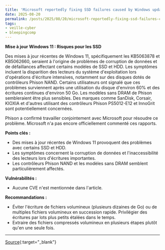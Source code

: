 ```yaml
---
title: 'Microsoft reportedly fixing SSD failures caused by Windows updates'
date: 2025-08-20
permalink: /posts/2025/08/20/microsoft-reportedly-fixing-ssd-failures-caused-by-windows-updates/
tags:
- veille-cyber
- bleepingcomp
---
```

**Mise à jour Windows 11 : Risques pour les SSD**

Des mises à jour récentes de Windows 11, spécifiquement les KB5063878 et KB5062660, seraient à l'origine de problèmes de corruption de données et de défaillances affectant certains modèles de SSD et HDD. Les symptômes incluent la disparition des lecteurs du système d'exploitation lors d'opérations d'écriture intensives, notamment sur des disques dotés de contrôleurs Phison NAND. Certains utilisateurs ont signalé que ces problèmes surviennent après une utilisation du disque d'environ 60% et des écritures continues d'environ 50 Go. Les modèles sans DRAM de Phison sembleraient être plus sensibles. Des marques comme SanDisk, Corsair, KIOXIA et d'autres utilisant des contrôleurs Phison PS5012-E12 et InnoGrit sont potentiellement concernées.

Phison a confirmé travailler conjointement avec Microsoft pour résoudre ce problème. Microsoft n'a pas encore officiellement commenté ces rapports.

**Points clés :**

*   Des mises à jour récentes de Windows 11 provoquent des problèmes avec certains SSD et HDD.
*   Les symptômes concernent la corruption de données et l'inaccessibilité des lecteurs lors d'écritures importantes.
*   Les contrôleurs Phison NAND et les modèles sans DRAM semblent particulièrement affectés.

**Vulnérabilités :**

*   Aucune CVE n'est mentionnée dans l'article.

**Recommandations :**

*   Éviter l'écriture de fichiers volumineux (plusieurs dizaines de Go) ou de multiples fichiers volumineux en succession rapide. Privilégier des écritures par lots plus petits étalées dans le temps.
*   Extraire des fichiers compressés volumineux en plusieurs étapes plutôt qu'en une seule fois.

---
[Source](https://www.bleepingcomputer.com/news/microsoft/microsoft-reportedly-fixing-ssd-failures-caused-by-windows-updates/){:target="_blank"}
